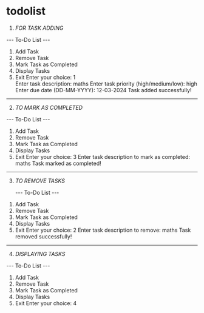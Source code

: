 # todolist
1) *FOR TASK ADDING*

--- To-Do List ---
1. Add Task
2. Remove Task
3. Mark Task as Completed
4. Display Tasks
5. Exit
Enter your choice: 1     
Enter task description: maths
Enter task priority (high/medium/low): high
Enter due date (DD-MM-YYYY): 12-03-2024
Task added successfully!

_____________________________________________________________________

2) *TO MARK AS COMPLETED*

--- To-Do List ---
1. Add Task
2. Remove Task
3. Mark Task as Completed
4. Display Tasks
5. Exit
Enter your choice: 3
Enter task description to mark as completed: maths
Task marked as completed!

______________________________________________________________________

3) *TO REMOVE TASKS*

   --- To-Do List ---
1. Add Task
2. Remove Task
3. Mark Task as Completed
4. Display Tasks
5. Exit
Enter your choice: 2
Enter task description to remove: maths
Task removed successfully!

_______________________________________________________________________

4) *DISPLAYING TASKS*

--- To-Do List ---
1. Add Task
2. Remove Task
3. Mark Task as Completed
4. Display Tasks
5. Exit
Enter your choice: 4
